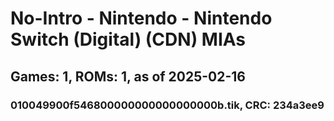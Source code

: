 # No-Intro - Nintendo - Nintendo Switch (Digital) (CDN) MIAs
## Games: 1, ROMs: 1, as of 2025-02-16

### 010049900f546800000000000000000b.tik, CRC: 234a3ee9
